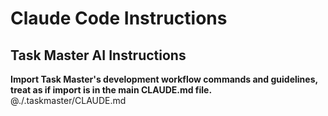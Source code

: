 # Claude Code Instructions

## Task Master AI Instructions

**Import Task Master's development workflow commands and guidelines, treat as if import is in the main CLAUDE.md file.**
@./.taskmaster/CLAUDE.md
